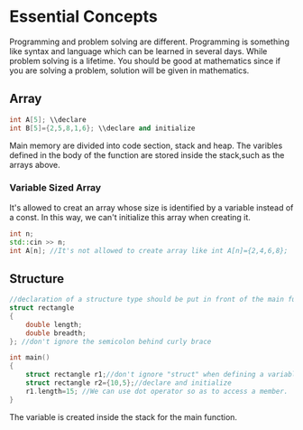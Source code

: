 # Essential Concepts

Programming and problem solving are different. Programming is something like syntax and language which can be learned in several days. While problem solving is a lifetime. You should be good at mathematics since if you are solving a problem, solution will be given in mathematics.

## Array
```c++
int A[5]; \\declare
int B[5]={2,5,8,1,6}; \\declare and initialize
```
Main memory are divided into code section, stack and heap. The varibles defined in the body of the function are stored inside the stack,such as the arrays above.

### Variable Sized Array
It's allowed to creat an array whose size is identified by a variable instead of a const. In this way, we can't initialize this array when creating it.
```c++
int n;
std::cin >> n;
int A[n]; //It's not allowed to create array like int A[n]={2,4,6,8};
```

## Structure

```c++
//declaration of a structure type should be put in front of the main function
struct rectangle
{
    double length;
    double breadth;
}; //don't ignore the semicolon behind curly brace

int main()
{
    struct rectangle r1;//don't ignore "struct" when defining a variable of type structure
    struct rectangle r2={10,5};//declare and initialize
    r1.length=15; //We can use dot operator so as to access a member.
}
```
The variable is created inside the stack for the main function.